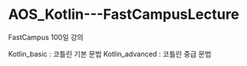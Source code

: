 # AOS_Kotlin---FastCampusLecture
FastCampus 100일 강의

Kotlin_basic : 코틀린 기본 문법
Kotlin_advanced : 코틀린 중급 문법
